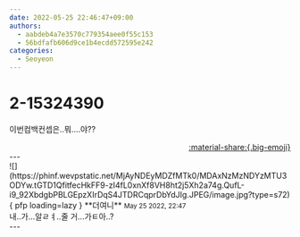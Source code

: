 ```yaml
---
date: 2022-05-25 22:46:47+09:00
authors:
  - aabdeb4a7e3570c779354aee0f55c153
  - 56bdfafb606d9ce1b4ecdd572595e242
categories:
  - Seoyeon
---
```


# 2-15324390

<div class="post-container" markdown="1">
<div class="content-container md-sidebar__scrollwrap" markdown="1">

이번컴백컨셉은..뭐....야??

</div>
</div>

<div style="text-align: right;" markdown="1">
<a href="https://weverse.io/fromis9/fanpost/2-15324390" style="text-align: right;">:material-share:{.big-emoji}</a>
</div>
---

<div class="comments-container md-sidebar__scrollwrap" markdown="1">
<div class="comment" markdown="1">
<div class='id-container' markdown="1">
![](https://phinf.wevpstatic.net/MjAyNDEyMDZfMTk0/MDAxNzMzNDYzMTU3ODYw.tGTD1QfitfecHkFF9-zI4fL0xnXf8VH8ht2j5Xh2a74g.QufL-i9_92XbdgbPBLGEpzXIrDqS4JTDRCqprDbYdJIg.JPEG/image.jpg?type=s72){ pfp loading=lazy }
**<span class="artist">더여니</span>** <small>May 25 2022, 22:47</small><br>
</div>
<div class='comment-body' markdown="1">
내..가...알ㄹㅕ..줄 거...가ㅌ아..?
</div>
</div>
</div>
---

